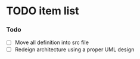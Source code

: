 # TODO item list

### Todo

- [ ] Move all definition into src file  
- [ ] Redeign architecture using a proper UML design  
